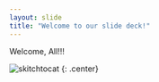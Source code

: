 ```yaml
---
layout: slide
title: "Welcome to our slide deck!"
---
```


Welcome, All!!!

![skitchtocat](https://octodex.github.com/images/skitchtocat.png)
{: .center}
